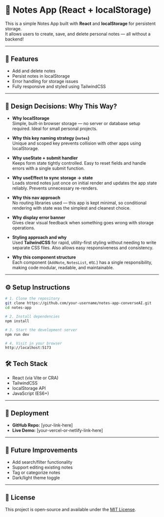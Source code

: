 # 📝 Notes App (React + localStorage)

This is a simple Notes App built with **React** and **localStorage** for persistent storage.  
It allows users to create, save, and delete personal notes — all without a backend!

---

## 🚀 Features

- Add and delete notes
- Persist notes in localStorage
- Error handling for storage issues
- Fully responsive and styled using TailwindCSS

---

## 🧠 Design Decisions: Why This Way?

- **Why localStorage**  
  Simple, built-in browser storage — no server or database setup required. Ideal for small personal projects.

- **Why this key naming strategy (`notes`)**  
  Unique and scoped key prevents collision with other apps using localStorage.

- **Why useState + submit handler**  
  Keeps form state tightly controlled. Easy to reset fields and handle errors with a single submit function.

- **Why useEffect to sync storage → state**  
  Loads stored notes just once on initial render and updates the app state reliably. Prevents unnecessary re-renders.

- **Why this nav approach**  
  No routing libraries used — this app is kept minimal, so conditional rendering with state was the simplest and cleanest choice.

- **Why display error banner**  
  Gives clear visual feedback when something goes wrong with storage operations.

- **Styling approach and why**  
  Used **TailwindCSS** for rapid, utility-first styling without needing to write separate CSS files. Also allows easy responsiveness and consistency.

- **Why this component structure**  
  Each component (`AddNote`, `NotesList`, etc.) has a single responsibility, making code modular, readable, and maintainable.

---

## ⚙️ Setup Instructions

```bash
# 1. Clone the repository
git clone https://github.com/your-username/notes-app-converseAI.git
cd notes-app

# 2. Install dependencies
npm install

# 3. Start the development server
npm run dev

# 4. Visit in your browser
http://localhost:5173
```

## 🛠 Tech Stack

- React (via Vite or CRA)
- TailwindCSS
- localStorage API
- JavaScript (ES6+)

---

## 🔗 Deployment

- **GitHub Repo:** [your-link-here]
- **Live Demo:** [your-vercel-or-netlify-link-here]


---

## 🧪 Future Improvements

- Add search/filter functionality
- Support editing existing notes
- Tag or categorize notes
- Dark/light theme toggle

---

## 📄 License

This project is open-source and available under the [MIT License](LICENSE).


